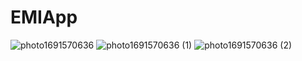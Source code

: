 # EMIApp
![photo1691570636](https://github.com/AyeshaMulla369/EMIApp/assets/96511827/ba0278ba-7ae8-4b4e-b905-f79dd01c3ee0)
![photo1691570636 (1)](https://github.com/AyeshaMulla369/EMIApp/assets/96511827/7473589c-e2e4-458c-bdaf-d60e8dd1f57e)
![photo1691570636 (2)](https://github.com/AyeshaMulla369/EMIApp/assets/96511827/f0e1c990-4606-45d5-b006-53cce2990f15)
